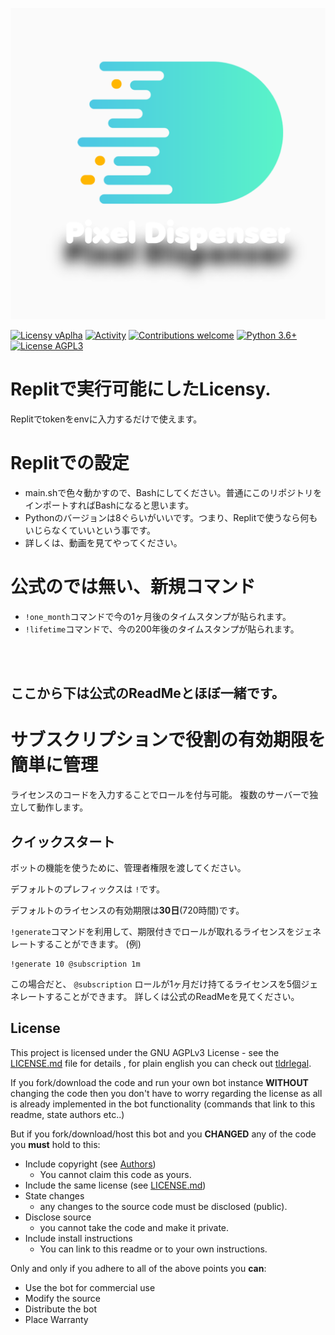 <p align="center">
    <img src="https://raw.githubusercontent.com/albertopoljak/Licensy/master/logo.png">
</p>

[![Licensy vAplha](https://img.shields.io/badge/Licensy-alpha-yellow)](#)
[![Activity](https://img.shields.io/github/commit-activity/w/albertopoljak/Licensy)](https://github.com/albertopoljak/Licensy/pulse)
[![Contributions welcome](https://img.shields.io/badge/contributions-welcome-brightgreen.svg?style=flat)](#)
[![Python 3.6+](https://img.shields.io/badge/python-3.6%2B-blue)](#)
[![License AGPL3](https://img.shields.io/github/license/albertopoljak/Licensy?color=red)](LICENSE.md)

# Replitで実行可能にしたLicensy.
Replitでtokenをenvに入力するだけで使えます。


# Replitでの設定
 - main.shで色々動かすので、Bashにしてください。普通にこのリポジトリをインポートすればBashになると思います。
 - Pythonのバージョンは8ぐらいがいいです。つまり、Replitで使うなら何もいじらなくていいという事です。
 - 詳しくは、動画を見てやってください。

# 公式のでは無い、新規コマンド
- `!one_month`コマンドで今の1ヶ月後のタイムスタンプが貼られます。
- `!lifetime`コマンドで、今の200年後のタイムスタンプが貼られます。
</br>
</br>

## ここから下は公式のReadMeとほぼ一緒です。

# サブスクリプションで役割の有効期限を簡単に管理
ライセンスのコードを入力することでロールを付与可能。
複数のサーバーで独立して動作します。


## クイックスタート

ボットの機能を使うために、管理者権限を渡してください。

デフォルトのプレフィックスは `!`です。

デフォルトのライセンスの有効期限は**30日**(720時間)です。


`!generate`コマンドを利用して、期限付きでロールが取れるライセンスをジェネレートすることができます。
(例)
```
!generate 10 @subscription 1m
```

この場合だと、 `@subscription` ロールが1ヶ月だけ持てるライセンスを5個ジェネレートすることができます。
詳しくは公式のReadMeを見てください。



## License

This project is licensed under the GNU AGPLv3 License - see the [LICENSE.md](LICENSE.md) file for details
, for plain english you can check out [tldrlegal](https://tldrlegal.com/license/gnu-affero-general-public-license-v3-(agpl-3.0)).

If you fork/download the code and run your own bot instance **WITHOUT** changing the code then you don't have to worry
regarding the license as all is already implemented in the bot functionality (commands that link to this readme, state
authors etc..) 

But if you fork/download/host this bot and you **CHANGED** any of the code you **must** hold to this:

- Include copyright (see [Authors](#authors))
  - You cannot claim this code as yours.
- Include the same license (see [LICENSE.md](LICENSE.md))
- State changes
  - any changes to the source code must be disclosed (public).
- Disclose source
  - you cannot take the code and make it private.
- Include install instructions
  - You can link to this readme or to your own instructions.

Only and only if you adhere to all of the above points you **can**:

- Use the bot for commercial use
- Modify the source
- Distribute the bot
- Place Warranty
